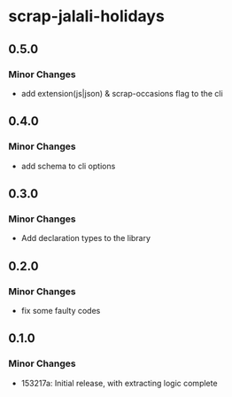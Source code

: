 # scrap-jalali-holidays

## 0.5.0

### Minor Changes

- add extension(js|json) & scrap-occasions flag to the cli

## 0.4.0

### Minor Changes

- add schema to cli options

## 0.3.0

### Minor Changes

- Add declaration types to the library

## 0.2.0

### Minor Changes

- fix some faulty codes

## 0.1.0

### Minor Changes

- 153217a: Initial release, with extracting logic complete
